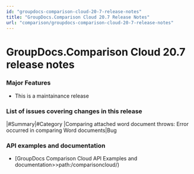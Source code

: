 ```yaml
---
id: "groupdocs-comparison-cloud-20-7-release-notes"
title: "GroupDocs.Comparison Cloud 20.7 Release Notes"
url: "comparison/groupdocs-comparison-cloud-20-7-release-notes"
---
```


# GroupDocs.Comparison Cloud 20.7 release notes #

### Major Features ###

* This is a maintainance release

### List of issues covering changes in this release ###

|#Summary|#Category
|Comparing attached word document throws: Error occurred in comparing Word documents|Bug

### API examples and documentation ###

* [GroupDocs Comparison Cloud API Examples and documentation>>path:/comparisoncloud/)